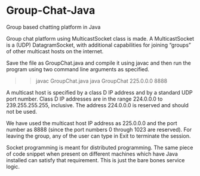 # Group-Chat-Java

Group based chatting platform in Java

Group chat platform using MulticastSocket class is made. A MulticastSocket is a (UDP) DatagramSocket, with additional capabilities for joining “groups” of other multicast hosts on the internet.

Save the file as GroupChat.java and compile it using javac and then run the program using two command line arguments as specified.
>>javac GroupChat.java
>>java GroupChat 225.0.0.0 8888

A multicast host is specified by a class D IP address and by a standard UDP port number. Class D IP addresses are in the range 224.0.0.0 to 239.255.255.255, inclusive. The address 224.0.0.0 is reserved and should not be used.

We have used the multicast host IP address as 225.0.0.0 and the port number as 8888 (since the port numbers 0 through 1023 are reserved). For leaving the group, any of the user can type in Exit to terminate the session.

Socket programming is meant for distributed programming. The same piece of code snippet when present on different machines which have Java installed can satisfy that requirement. This is just the bare bones service logic.
